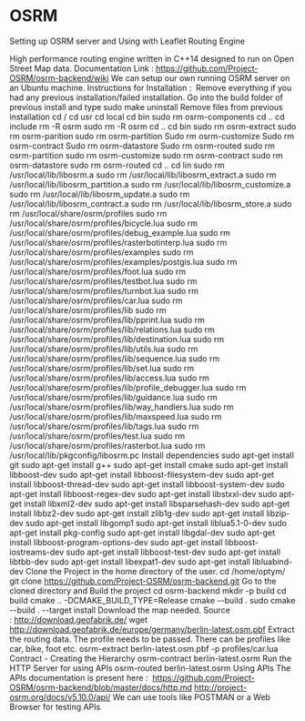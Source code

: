 # OSRM
Setting up OSRM server and Using with Leaflet Routing Engine


High performance routing engine written in C++14 designed to run on Open Street Map data.
Documentation Link : https://github.com/Project-OSRM/osrm-backend/wiki
We can setup our own running OSRM server on an Ubuntu machine.
Instructions for Installation : 
Remove everything if you had any previous installation/failed installation.
Go into the build folder of previous install and type
sudo make uninstall
Remove files from previous installation
cd / cd usr cd local cd bin sudo rm osrm-components cd .. cd include rm -R osrm sudo rm -R osrm cd .. cd bin sudo rm osrm-extract sudo rm osrm-parition sudo rm osrm-partition Sudo rm osrm-customize Sudo rm osrm-contract Sudo rm osrm-datastore Sudo rm osrm-routed sudo rm osrm-partition sudo rm osrm-customize sudo rm osrm-contract sudo rm osrm-datastore sudo rm osrm-routed cd .. cd lin sudo rm /usr/local/lib/libosrm.a sudo rm /usr/local/lib/libosrm_extract.a sudo rm /usr/local/lib/libosrm_partition.a sudo rm /usr/local/lib/libosrm_customize.a sudo rm /usr/local/lib/libosrm_update.a sudo rm /usr/local/lib/libosrm_contract.a sudo rm /usr/local/lib/libosrm_store.a sudo rm /usr/local/share/osrm/profiles sudo rm /usr/local/share/osrm/profiles/bicycle.lua sudo rm /usr/local/share/osrm/profiles/debug_example.lua sudo rm /usr/local/share/osrm/profiles/rasterbotinterp.lua sudo rm /usr/local/share/osrm/profiles/examples sudo rm /usr/local/share/osrm/profiles/examples/postgis.lua sudo rm /usr/local/share/osrm/profiles/foot.lua sudo rm /usr/local/share/osrm/profiles/testbot.lua sudo rm /usr/local/share/osrm/profiles/turnbot.lua sudo rm /usr/local/share/osrm/profiles/car.lua sudo rm /usr/local/share/osrm/profiles/lib sudo rm /usr/local/share/osrm/profiles/lib/pprint.lua sudo rm /usr/local/share/osrm/profiles/lib/relations.lua sudo rm /usr/local/share/osrm/profiles/lib/destination.lua sudo rm /usr/local/share/osrm/profiles/lib/utils.lua sudo rm /usr/local/share/osrm/profiles/lib/sequence.lua sudo rm /usr/local/share/osrm/profiles/lib/set.lua sudo rm /usr/local/share/osrm/profiles/lib/access.lua sudo rm /usr/local/share/osrm/profiles/lib/profile_debugger.lua sudo rm /usr/local/share/osrm/profiles/lib/guidance.lua sudo rm /usr/local/share/osrm/profiles/lib/way_handlers.lua sudo rm /usr/local/share/osrm/profiles/lib/maxspeed.lua sudo rm /usr/local/share/osrm/profiles/lib/tags.lua sudo rm /usr/local/share/osrm/profiles/test.lua sudo rm /usr/local/share/osrm/profiles/rasterbot.lua sudo rm /usr/local/lib/pkgconfig/libosrm.pc
Install dependencies
sudo apt-get install git 
sudo apt-get install g++ 
sudo apt-get install cmake 
sudo apt-get install libboost-dev 
sudo apt-get install libboost-filesystem-dev 
sudo apt-get install libboost-thread-dev
sudo apt-get install libboost-system-dev 
sudo apt-get install libboost-regex-dev 
sudo apt-get install libstxxl-dev 
sudo apt-get install libxml2-dev 
sudo apt-get install libsparsehash-dev 
sudo apt-get install libbz2-dev
sudo apt-get install zlib1g-dev 
sudo apt-get install libzip-dev 
sudo apt-get install libgomp1 
sudo apt-get install liblua5.1-0-dev
sudo apt-get install pkg-config 
sudo apt-get install libgdal-dev 
sudo apt-get install libboost-program-options-dev 
sudo apt-get install libboost-iostreams-dev
sudo apt-get install libboost-test-dev 
sudo apt-get install libtbb-dev 
sudo apt-get install libexpat1-dev
sudo apt-get install libluabind-dev
Clone the Project in the home directory of the user.
cd /home/optym/
git clone https://github.com/Project-OSRM/osrm-backend.git
Go to the cloned directory and Build the project
cd osrm-backend
mkdir -p build
cd build
cmake .. -DCMAKE_BUILD_TYPE=Release
cmake --build .
sudo cmake --build . --target install
Download the map needed. Source : http://download.geofabrik.de/
wget http://download.geofabrik.de/europe/germany/berlin-latest.osm.pbf
Extract the routing data. The profile needs to be passed. There can be profiles like car, bike, foot etc.
osrm-extract berlin-latest.osm.pbf -p profiles/car.lua
Contract - Creating the Hierarchy
osrm-contract berlin-latest.osrm
Run the HTTP Server for using APIs
osrm-routed berlin-latest.osrm
Using APIs
The APIs documentation is present here : 
https://github.com/Project-OSRM/osrm-backend/blob/master/docs/http.md
http://project-osrm.org/docs/v5.10.0/api/
We can use tools like POSTMAN or a Web Browser for testing APIs